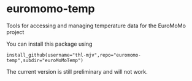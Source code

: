 euromomo-temp
=============

Tools for accessing and managing temperature data for the EuroMoMo project

You can install this package using 

    install_github(username="thl-mjv",repo="euromomo-temp",subdir="euroMoMoTemp")
    
The current version is still preliminary and will not work.
